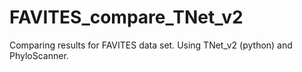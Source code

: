 # FAVITES_compare_TNet_v2
Comparing results for FAVITES data set. Using TNet_v2 (python) and PhyloScanner.
